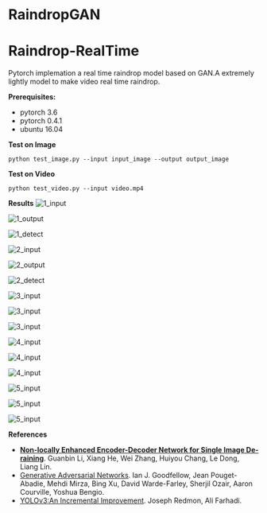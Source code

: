 # RaindropGAN
# Raindrop-RealTime
Pytorch implemation a real time raindrop model based on GAN.A extremely lightly model to make video real time raindrop.

**Prerequisites:**
- pytorch 3.6
- pytorch 0.4.1
- ubuntu 16.04

**Test on Image**
```
python test_image.py --input input_image --output output_image
```
**Test on Video**
```
python test_video.py --input video.mp4
```
**Results**
![1_input](imgs/1_input.jpg?raw=true "1_input")

![1_output](imgs/1_output.jpg?raw=true "1_output") 

![1_detect](imgs/1_detect.jpg?raw=true "1_detect") 

![2_input](imgs/2_input.jpg?raw=true "2_input") 

![2_output](imgs/2_output.jpg?raw=true "2_output")

![2_detect](imgs/2_detect.jpg?raw=true "2_detect") 

![3_input](imgs/3_input.jpg?raw=true "3_input") 

![3_input](imgs/3_output.jpg?raw=true "3_output") 

![3_input](imgs/3_detect.jpg?raw=true "3_detect") 

![4_input](imgs/4_input.jpg?raw=true "4_input") 

![4_input](imgs/4_output.jpg?raw=true "4_output") 

![4_input](imgs/4_detect.jpg?raw=true "4_detect") 

![5_input](imgs/5_input.jpg?raw=true "5_input") 

![5_input](imgs/5_output.jpg?raw=true "5_output")

![5_input](imgs/5_detect.jpg?raw=true "5_detect") 

**References**
- [**Non-locally Enhanced Encoder-Decoder Network for Single Image De-raining**](https://arxiv.org/abs/1808.01491).
  Guanbin Li, Xiang He, Wei Zhang, Huiyou Chang, Le Dong, Liang Lin.
- [Generative Adversarial Networks](https://arxiv.org/abs/1406.2661).
  Ian J. Goodfellow, Jean Pouget-Abadie, Mehdi Mirza, Bing Xu, David Warde-Farley, 
  Sherjil Ozair, Aaron Courville, Yoshua Bengio.
- [YOLOv3:An Incremental Improvement](https://pjreddie.com/media/files/papers/YOLOv3.pdf).
  Joseph Redmon, Ali Farhadi.
